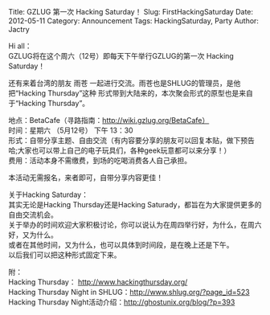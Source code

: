 Title: GZLUG 第一次 Hacking Saturday！
Slug: FirstHackingSaturday
Date:  2012-05-11
Category: Announcement
Tags: HackingSaturday, Party
Author: Jactry

Hi all：  
GZLUG将在这个周六（12号）即每天下午举行GZLUG的第一次 Hacking Saturday！  

还有来着台湾的朋友 雨苍 一起进行交流。雨苍也是SHLUG的管理员，是他把“Hacking Thursday”这种
形式带到大陆来的，本次聚会形式的原型也是来自于“Hacking Thursday”。  


地点：BetaCafe（寻路指南：http://wiki.gzlug.org/BetaCafe）  
时间：星期六 （5月12号） 下午 13：30  
形式：自带分享主题、自由交流（有内容要分享的朋友可以回复本贴，做下预告哈;大家也可以带上自己的电子玩具们，各种geek玩意都可以来分享！）  
费用：活动本身不需缴费，到场的吃喝消费各人自己承担。  

本活动无需报名，来者即可，自带分享内容更佳！  


关于Hacking Saturday：  
其实无论是Hacking Thursday还是Hacking Saturady，都旨在为大家提供更多的自由交流机会。  
关于举办的时间欢迎大家积极讨论，你可以说认为在周四举行好，为什么，在周六好，又为什么。  
或者在其他时间，又为什么，也可以具体到时间段，是在晚上还是下午。  
以后我们可以把这种形式固定下来。  

附：  
Hacking Thursday： http://www.hackingthursday.org/  
Hacking Thursday Night in SHLUG：http://www.shlug.org/?page_id=523  
Hacking Thursday Night活动介绍：http://ghostunix.org/blog/?p=393  
